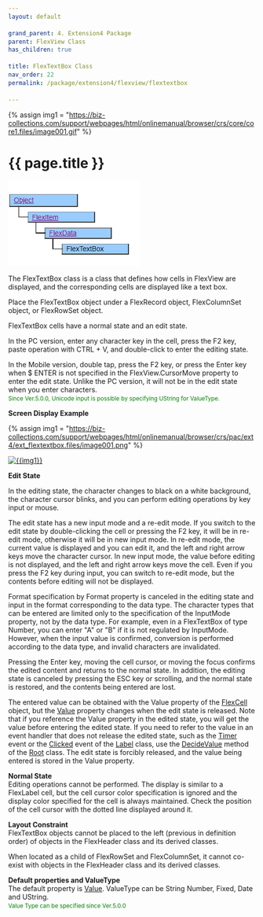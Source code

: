 ```yaml
---
layout: default

grand_parent: 4. Extension4 Package
parent: FlexView Class
has_children: true

title: FlexTextBox Class
nav_order: 22
permalink: /package/extension4/flexview/flextextbox

---
```

{% assign img1 = "https://biz-collections.com/support/webpages/html/onlinemanual/browser/crs/core/core1.files/image001.gif" %}


# {{ page.title }}

<a href="/img/Package/Ext4-FlexView-FlexTextBox.PNG" target="_blank">
<img src="/img/Package/Ext4-FlexView-FlexTextBox.PNG" alt="login image"></a>

The FlexTextBox class is a class that defines how cells in FlexView are displayed, and the corresponding cells are displayed like a text box.

Place the FlexTextBox object under a FlexRecord object, FlexColumnSet object, or FlexRowSet object.

FlexTextBox cells have a normal state and an edit state.

In the PC version, enter any character key in the cell, press the F2 key, paste operation with CTRL + V, and double-click to enter the editing state.

In the Mobile version, double tap, press the F2 key, or press the Enter key when $ ENTER is not specified in the FlexView.CursorMove property to enter the edit state. Unlike the PC version, it will not be in the edit state when you enter characters. <br><small><span style="color:green">Since Ver.5.0.0, Unicode input is possible by specifying UString for ValueType.</span></small>

**Screen Display Example**

{% assign img1 = "https://biz-collections.com/support/webpages/html/onlinemanual/browser/crs/pac/ext4/ext_flextextbox.files/image001.png" %}

<a href="{{ img1 }}" target="_blank"> <img src="{{ img1 }}" alt="{{img1}}"></a>


**Edit State**

In the editing state, the character changes to black on a white background, the character cursor blinks, and you can perform editing operations by key input or mouse.

The edit state has a new input mode and a re-edit mode. If you switch to the edit state by double-clicking the cell or pressing the F2 key, it will be in re-edit mode, otherwise it will be in new input mode. In re-edit mode, the current value is displayed and you can edit it, and the left and right arrow keys move the character cursor. In new input mode, the value before editing is not displayed, and the left and right arrow keys move the cell. Even if you press the F2 key during input, you can switch to re-edit mode, but the contents before editing will not be displayed.

Format specification by Format property is canceled in the editing state and input in the format corresponding to the data type. The character types that can be entered are limited only to the specification of the InputMode property, not by the data type. For example, even in a FlexTextBox of type Number, you can enter "A" or "B" if it is not regulated by InputMode. However, when the input value is confirmed, conversion is performed according to the data type, and invalid characters are invalidated.

Pressing the Enter key, moving the cell cursor, or moving the focus confirms the edited content and returns to the normal state. In addition, the editing state is canceled by pressing the ESC key or scrolling, and the normal state is restored, and the contents being entered are lost.

The entered value can be obtained with the Value property of the <a href="/package/extension4/flexview/flexcell">FlexCell</a> object, but the  <a href="/package/extension4/flexview/flexcell/properties/value">Value</a> property changes when the edit state is released. Note that if you reference the Value property in the edited state, you will get the value before entering the edited state. If you need to refer to the value in an event handler that does not release the edited state, such as the  <a href="package/standard/displayobject/events/timer">Timer</a> event or the <a href="/package/extension4/flexview/flexlistbox/events/clicked">Clicked</a> event of the <a href="package/standard/label">Label</a> class, use the <a href="package/standard/root/methods/decidevalue">DecideValue</a> method of the <a href="package/standard/root">Root</a> class. The edit state is forcibly released, and the value being entered is stored in the Value property.

**Normal State**<br>
Editing operations cannot be performed. The display is similar to a FlexLabel cell, but the cell cursor color specification is ignored and the display color specified for the cell is always maintained. Check the position of the cell cursor with the dotted line displayed around it.

**Layout Constraint**<br>
FlexTextBox objects cannot be placed to the left (previous in definition order) of objects in the FlexHeader class and its derived classes.

When located as a child of FlexRowSet and FlexColumnSet, it cannot co-exist with objects in the FlexHeader class and its derived classes.

**Default properties and ValueType**<br> 
The default property is <a href="/package/extension4/flexview/flextextbox/properties/value">Value</a>. ValueType can be String Number, Fixed, Date and UString.<br><small><span style="color:green">Value Type can be specified since Ver.5.0.0</span></small>